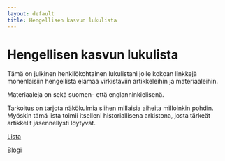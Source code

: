 ```yaml
---
layout: default
title: Hengellisen kasvun lukulista
---
```


<h1 class="title">Hengellisen kasvun lukulista</h1>


Tämä on julkinen henkilökohtainen lukulistani jolle kokoan linkkejä monenlaisiin hengellistä elämää virkistäviin artikkeleihin ja materiaaleihin.


Materiaaleja on sekä suomen- että englanninkielisenä.


Tarkoitus on tarjota näkökulmia siihen millaisia aiheita milloinkin pohdin. Myöskin tämä lista toimii itselleni historiallisena arkistona, josta tärkeät artikkelit jäsennellysti löytyvät.


<a href="lista" type="button">Lista</a>

<a href="blog" type="button">Blogi</a>
